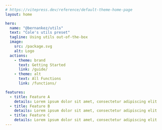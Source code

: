 ```yaml
---
# https://vitepress.dev/reference/default-theme-home-page
layout: home

hero:
  name: "@bernankez/utils"
  text: "Cole's utils preset"
  tagline: Using utils out-of-the-box
  image:
    src: /package.svg
    alt: Logo
  actions:
    - theme: brand
      text: Getting Started
      link: /guide/
    - theme: alt
      text: All Functions
      link: /functions/

features:
  - title: Feature A
    details: Lorem ipsum dolor sit amet, consectetur adipiscing elit
  - title: Feature B
    details: Lorem ipsum dolor sit amet, consectetur adipiscing elit
  - title: Feature C
    details: Lorem ipsum dolor sit amet, consectetur adipiscing elit
---
```


